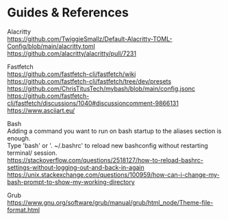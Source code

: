 # Guides & References

Alacritty <br />
https://github.com/TwiggieSmallz/Default-Alacritty-TOML-Config/blob/main/alacritty.toml <br />
https://github.com/alacritty/alacritty/pull/7231 <br />

Fastfetch <br />
https://github.com/fastfetch-cli/fastfetch/wiki <br />
https://github.com/fastfetch-cli/fastfetch/tree/dev/presets <br />
https://github.com/ChrisTitusTech/mybash/blob/main/config.jsonc <br />
https://github.com/fastfetch-cli/fastfetch/discussions/1040#discussioncomment-9866131 <br />
https://www.asciiart.eu/ <br />

Bash <br />
Adding a command you want to run on bash startup to the aliases section is enough. <br />
Type 'bash' or '. ~/.bashrc' to reload new bashconfig without restarting terminal/ session. <br />
https://stackoverflow.com/questions/2518127/how-to-reload-bashrc-settings-without-logging-out-and-back-in-again
https://unix.stackexchange.com/questions/100959/how-can-i-change-my-bash-prompt-to-show-my-working-directory <br />

Grub <br />
https://www.gnu.org/software/grub/manual/grub/html_node/Theme-file-format.html
